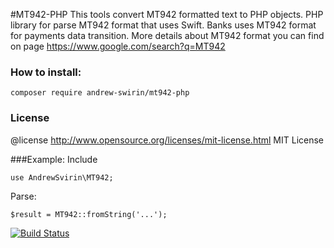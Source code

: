 #MT942-PHP
This tools convert MT942 formatted text to PHP objects. PHP library for parse MT942 format that uses Swift.
Banks uses MT942 format for payments data transition.
More details about MT942 format you can find on page https://www.google.com/search?q=MT942

### How to install:
`composer require andrew-swirin/mt942-php`

### License
@license http://www.opensource.org/licenses/mit-license.html  MIT License

###Example:
Include
```
use AndrewSvirin\MT942;
```
Parse:
```
$result = MT942::fromString('...');
```

[![Build Status](https://travis-ci.com/andrew-svirin/mt942-php.svg?branch=master)](https://travis-ci.com/andrew-svirin/mt942-php)